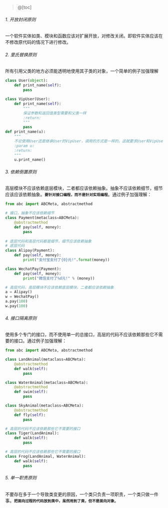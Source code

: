 ﻿>@[toc]
###### 1. 开放封闭原则
一个软件实体如类、模块和函数应该对扩展开放，对修改关闭。即软件实体应该在不修改原代码的情况下进行修改。
###### 2. 里氏替换原则
所有引用父类的地方必须能透明地使用其子类的对象，一个简单的例子加强理解
```py
class User(object):
    def print_name(self):
        pass

class VipUser(User):
    def print_name(self):
        """
        保证参数和返回值类型需要和父类一样
        :return:
        """
        pass
def print_name(u):
    """
    不论使用User还是继承User的VipUser，调用的方式是一样的。这就要求User和VipUser的方法参数和返回值类型是一样的
    :param u:
    :return:
    """
    u.print_name()
```
###### 3. 依赖倒置原则
高层模块不应该依赖底层模块，二者都应该依赖抽象。抽象不应该依赖细节，细节应该应该依赖抽象。**`要针对接口编程，而不是针对实现编程`**。通过例子加强理解：
```py
from abc import ABCMeta, abstractmethod

# 接口，抽象不应该依赖细节
class Payment(metaclass=ABCMeta):
    @abstractmethod
    def pay(self, money):
        pass
        
# 底层代码和高层代码都是细节，细节应该依赖抽象
# 底层代码
class Alipay(Payment):
    def pay(self, money):
        print("支付宝支付了{0}元!".format(money))

class WechatPay(Payment):
    def pay(self, money):
        print("微信支付了%d元!" % (money))

# 高层代码，高层模块不应该依赖底层模块，二者都应该依赖抽象
a = Alipay()
w = WechatPay()
a.pay(100)
w.pay(100)
```
###### 4. 接口隔离原则
使用多个专门的接口，而不使用单一的总接口，高层的代码不应该依赖那些它不需要的接口。通过例子加强理解：
```py
from abc import ABCMeta, abstractmethod

class LandAnimal(metaclass=ABCMeta):
    @abstractmethod
    def walk(self):
        pass

class WaterAnimal(metaclass=ABCMeta):
    @abstractmethod
    def swim(self):
        pass

class SkyAnimal(metaclass=ABCMeta):
    @abstractmethod
    def fly(self):
        pass

# 高层的代码不应该依赖那些它不需要的接口
class Tiger(LandAnimal):
    def walk(self):
        pass

# 高层的代码不应该依赖那些它不需要的接口
class Frog(LandAnimal, WaterAnimal):
    def walk(self):
        pass
```
###### 5. 单一职责原则
不要存在多于一个导致类变更的原因，一个类只负责一项职责，一个类只做一件事。**`把面向过程的代码放到类中，虽然用到了类，但不是面向对象`**。
